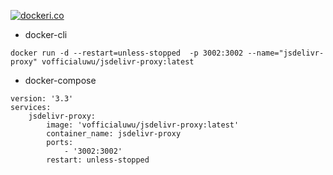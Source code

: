 [![dockeri.co](https://dockerico.blankenship.io/image/vofficialuwu/jsdelivr-proxy)](https://hub.docker.com/r/vofficialuwu/jsdelivr-proxy)

- docker-cli
```
docker run -d --restart=unless-stopped  -p 3002:3002 --name="jsdelivr-proxy" vofficialuwu/jsdelivr-proxy:latest
```

- docker-compose
```
version: '3.3'
services:
    jsdelivr-proxy:
        image: 'vofficialuwu/jsdelivr-proxy:latest'
        container_name: jsdelivr-proxy
        ports:
            - '3002:3002'
        restart: unless-stopped
```
